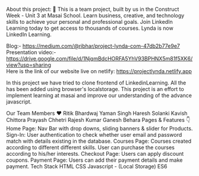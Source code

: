 About this project: 🙌
This is a team project, built by us in the Construct Week - Unit 3 at Masai School.
Learn business, creative, and technology skills to achieve your personal and professional goals. Join LinkedIn Learning today to get access to thousands of courses. Lynda is now LinkedIn Learning.

Blog:- https://medium.com/@ribhar/project-lynda-com-47db2b77e9e7
<br>
Presentation video:- https://drive.google.com/file/d/1NjqmBdcHORFA5YhV93BPHNX5m81f5XK6/view?usp=sharing
<br>
Here is the link of our website live on netlify: https://projectlynda.netlify.app

In this project we have tried to clone frontend of LinkedinLearning. All the has been added using browser's localstorage.  This project is an effort to implement learning at masai and improve our understanding of the advance javascript.

Our Team Members ❤️
Ritik Bhardwaj
Yaman Singh
Haresh Solanki
Kavish Chittora
Prayash Chhetri
Rajesh Kumar
Ganesh Behara
Pages & Features 👇
Home Page: Nav Bar with drop downs, sliding banners & slider for Products.
Sign-In: User authentication to check whether user email and password match with details existing in the database.
Courses  Page: Courses created according to  different different skills.
User can purchase the courses according to his/her interests.
Checkout Page: Users can  apply discount coupons.
Payment Page: Users can add their payment details and make payment.
Tech Stack
HTML
CSS
Javascript - (Local Storage)
ES6
